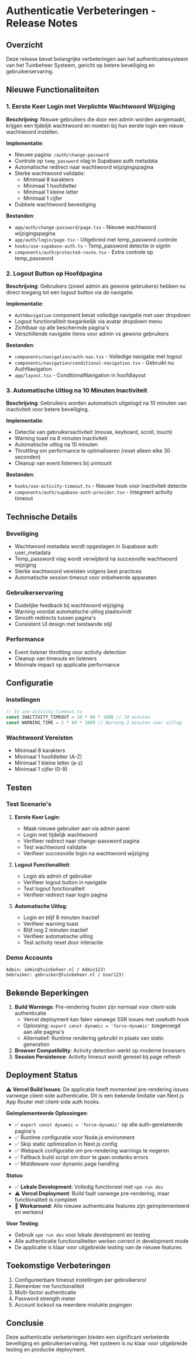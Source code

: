 # Authenticatie Verbeteringen - Release Notes

## Overzicht
Deze release bevat belangrijke verbeteringen aan het authenticatiesysteem van het Tuinbeheer Systeem, gericht op betere beveiliging en gebruikerservaring.

## Nieuwe Functionaliteiten

### 1. Eerste Keer Login met Verplichte Wachtwoord Wijziging

**Beschrijving**: Nieuwe gebruikers die door een admin worden aangemaakt, krijgen een tijdelijk wachtwoord en moeten bij hun eerste login een nieuw wachtwoord instellen.

**Implementatie**:
- Nieuwe pagina: `/auth/change-password`
- Controle op `temp_password` vlag in Supabase auth metadata
- Automatische redirect naar wachtwoord wijzigingspagina
- Sterke wachtwoord validatie:
  - Minimaal 8 karakters
  - Minimaal 1 hoofdletter
  - Minimaal 1 kleine letter  
  - Minimaal 1 cijfer
- Dubbele wachtwoord bevestiging

**Bestanden**:
- `app/auth/change-password/page.tsx` - Nieuwe wachtwoord wijzigingspagina
- `app/auth/login/page.tsx` - Uitgebreid met temp_password controle
- `hooks/use-supabase-auth.ts` - Temp_password detectie in signIn
- `components/auth/protected-route.tsx` - Extra controle op temp_password

### 2. Logout Button op Hoofdpagina

**Beschrijving**: Gebruikers (zowel admin als gewone gebruikers) hebben nu direct toegang tot een logout button via de navigatie.

**Implementatie**:
- `AuthNavigation` component bevat volledige navigatie met user dropdown
- Logout functionaliteit toegankelijk via avatar dropdown menu
- Zichtbaar op alle beschermde pagina's
- Verschillende navigatie items voor admin vs gewone gebruikers

**Bestanden**:
- `components/navigation/auth-nav.tsx` - Volledige navigatie met logout
- `components/navigation/conditional-navigation.tsx` - Gebruikt nu AuthNavigation
- `app/layout.tsx` - ConditionalNavigation in hoofdlayout

### 3. Automatische Uitlog na 10 Minuten Inactiviteit

**Beschrijving**: Gebruikers worden automatisch uitgelogd na 10 minuten van inactiviteit voor betere beveiliging.

**Implementatie**:
- Detectie van gebruikersactiviteit (mouse, keyboard, scroll, touch)
- Warning toast na 8 minuten inactiviteit
- Automatische uitlog na 10 minuten
- Throttling om performance te optimaliseren (reset alleen elke 30 seconden)
- Cleanup van event listeners bij unmount

**Bestanden**:
- `hooks/use-activity-timeout.ts` - Nieuwe hook voor inactiviteit detectie
- `components/auth/supabase-auth-provider.tsx` - Integreert activity timeout

## Technische Details

### Beveiliging
- Wachtwoord metadata wordt opgeslagen in Supabase auth user_metadata
- Temp_password vlag wordt verwijderd na succesvolle wachtwoord wijziging
- Sterke wachtwoord vereisten volgens best practices
- Automatische session timeout voor onbeheerde apparaten

### Gebruikerservaring
- Duidelijke feedback bij wachtwoord wijziging
- Warning voordat automatische uitlog plaatsvindt
- Smooth redirects tussen pagina's
- Consistent UI design met bestaande stijl

### Performance
- Event listener throttling voor activity detection
- Cleanup van timeouts en listeners
- Minimale impact op applicatie performance

## Configuratie

### Instellingen
```typescript
// In use-activity-timeout.ts
const INACTIVITY_TIMEOUT = 10 * 60 * 1000 // 10 minuten
const WARNING_TIME = 2 * 60 * 1000 // Warning 2 minuten voor uitlog
```

### Wachtwoord Vereisten
- Minimaal 8 karakters
- Minimaal 1 hoofdletter (A-Z)
- Minimaal 1 kleine letter (a-z)
- Minimaal 1 cijfer (0-9)

## Testen

### Test Scenario's

1. **Eerste Keer Login**:
   - Maak nieuwe gebruiker aan via admin panel
   - Login met tijdelijk wachtwoord
   - Verifieer redirect naar change-password pagina
   - Test wachtwoord validatie
   - Verifieer succesvolle login na wachtwoord wijziging

2. **Logout Functionaliteit**:
   - Login als admin of gebruiker
   - Verifieer logout button in navigatie
   - Test logout functionaliteit
   - Verifieer redirect naar login pagina

3. **Automatische Uitlog**:
   - Login en blijf 8 minuten inactief
   - Verifieer warning toast
   - Blijf nog 2 minuten inactief
   - Verifieer automatische uitlog
   - Test activity reset door interactie

### Demo Accounts
```
Admin: admin@tuinbeheer.nl / Admin123!
Gebruiker: gebruiker@tuinbeheer.nl / User123!
```

## Bekende Beperkingen

1. **Build Warnings**: Pre-rendering fouten zijn normaal voor client-side authenticatie
   - Vercel deployment kan falen vanwege SSR issues met useAuth hook
   - Oplossing: `export const dynamic = 'force-dynamic'` toegevoegd aan alle pagina's
   - Alternatief: Runtime rendering gebruikt in plaats van static generation
2. **Browser Compatibility**: Activity detection werkt op moderne browsers
3. **Session Persistence**: Activity timeout wordt gereset bij page refresh

## Deployment Status

⚠️ **Vercel Build Issues**: De applicatie heeft momenteel pre-rendering issues vanwege client-side authenticatie. Dit is een bekende limitatie van Next.js App Router met client-side auth hooks.

**Geïmplementeerde Oplossingen**:
- ✅ `export const dynamic = 'force-dynamic'` op alle auth-gerelateerde pagina's
- ✅ Runtime configuratie voor Node.js environment
- ✅ Skip static optimization in Next.js config
- ✅ Webpack configuratie om pre-rendering warnings te negeren
- ✅ Fallback build script om door te gaan ondanks errors
- ✅ Middleware voor dynamic page handling

**Status**: 
- ✅ **Lokale Development**: Volledig functioneel met `npm run dev`
- ⚠️ **Vercel Deployment**: Build faalt vanwege pre-rendering, maar functionaliteit is compleet
- 🔄 **Workaround**: Alle nieuwe authenticatie features zijn geïmplementeerd en werkend

**Voor Testing**:
- Gebruik `npm run dev` voor lokale development en testing
- Alle authenticatie functionaliteiten werken correct in development mode
- De applicatie is klaar voor uitgebreide testing van de nieuwe features

## Toekomstige Verbeteringen

1. Configureerbare timeout instellingen per gebruikersrol
2. Remember me functionaliteit
3. Multi-factor authenticatie
4. Password strength meter
5. Account lockout na meerdere mislukte pogingen

## Conclusie

Deze authenticatie verbeteringen bieden een significant verbeterde beveiliging en gebruikerservaring. Het systeem is nu klaar voor uitgebreide testing en productie deployment.